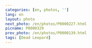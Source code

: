 ```yaml
---
categories: [en, photos, '']
lang: en
layout: photo
next_photo: /en/photos/P0000227.html
picname: P0000329
prev_photo: /en/photos/P0000139.html
tags: [Dead Leopard]
---
```

